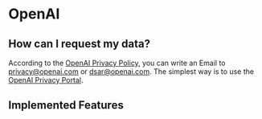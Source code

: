 
# OpenAI

## How can I request my data?

According to the [OpenAI Privacy Policy](https://openai.com/policies/privacy-policy/), you can write an Email to privacy@openai.com⁠ or dsar@openai.com. The simplest way is to use the [OpenAI Privacy Portal](https://privacy.openai.com/policies). 


## Implemented Features

